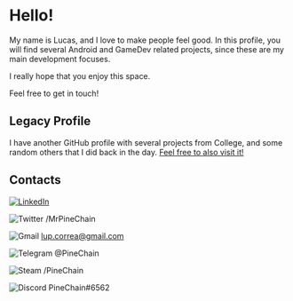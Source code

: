 # Hello!

My name is Lucas, and I love to make people feel good. In this profile, you will find several Android and GameDev related projects, since these are my main development focuses.

I really hope that you enjoy this space.

Feel free to get in touch!

## Legacy Profile

I have another GitHub profile with several projects from College, and some random others that I did back in the day. [Feel free to also visit it!](https://github.com/lupcorrea)

## Contacts
[![LinkedIn](https://img.shields.io/badge/LinkedIn-0077B5?style=for-the-badge&logo=linkedin&logoColor=white)](https://www.linkedin.com/in/meet-lucas-correa/)

![Twitter](https://img.shields.io/badge/Twitter-1DA1F2?style=for-the-badge&logo=twitter&logoColor=white) /MrPineChain

![Gmail](https://img.shields.io/badge/Gmail-D14836?style=for-the-badge&logo=gmail&logoColor=white) lup.correa@gmail.com

![Telegram](https://img.shields.io/badge/Telegram-2CA5E0?style=for-the-badge&logo=telegram&logoColor=white) @PineChain

![Steam](https://img.shields.io/badge/Steam-000000?style=for-the-badge&logo=steam&logoColor=white) /PineChain

![Discord](https://img.shields.io/badge/Discord-7289DA?style=for-the-badge&logo=discord&logoColor=white) PineChain#6562
